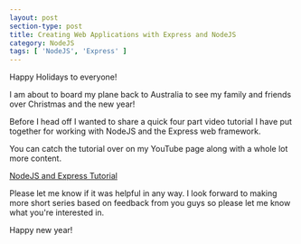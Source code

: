 ```yaml
---
layout: post
section-type: post
title: Creating Web Applications with Express and NodeJS
category: NodeJS
tags: [ 'NodeJS', 'Express' ]
---
```


Happy Holidays to everyone!

I am about to board my plane back to Australia to see my family and friends over Christmas and the new year!

Before I head off I wanted to share a quick four part video tutorial I have put together for working with NodeJS and the Express web framework.

You can catch the tutorial over on my YouTube page along with a whole lot more content.

[NodeJS  and Express Tutorial](https://www.youtube.com/channel/UCKZy6c6KewxX_SnfYpOMxLg)

Please let me know if it was helpful in any way. I look forward to making more short series based on feedback from you guys so please let me know what you're interested in.

Happy new year!
